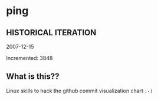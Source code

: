 # ping

## HISTORICAL ITERATION
2007-12-15

Incremented: 3848

## What is this?? 
Linux skills to hack the github commit visualization chart `;-)`
